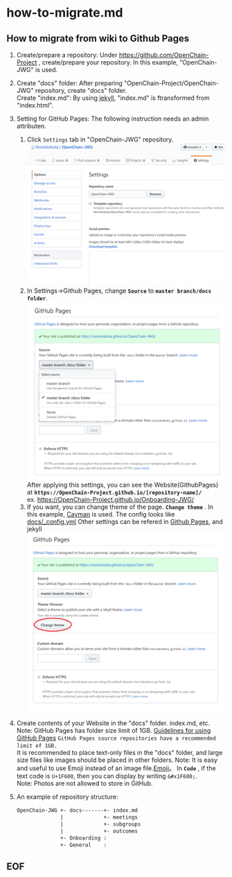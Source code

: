 # how-to-migrate.md

## How to migrate from wiki to Github Pages

1. Create/prepare a repository: Under https://github.com/OpenChain-Project , create/prepare your repository. In this example, "OpenChain-JWG" is used.  
   
1. Create "docs" folder: After preparing "OpenChain-Project/OpenChain-JWG" repository, create "docs" folder.  
   Create "index.md": By using [jekyll](https://jekyllrb.com/), "index.md" is ftransformed from "index.html".  
     
1. Setting for GitHub Pages: The following instruction needs an admin attributen.
   1. Click ```Settings``` tab in "OpenChain-JWG" repository.  
   ![settings](images/settings.png)  
   1. In Settings->Github Pages, change **```Source```** to **```master branch/docs folder```**.  
   ![source](images/docs.png)  
   After applying this settings, you can see the Website(GithubPages) at **```https://OpenChain-Project.github.io/[repository-name]/```**  
   ex. https://OpenChain-Project.github.io/Onboarding-JWG/  
   1. If you want, you can change theme of the page.  **```Change theme```** . In this example, [Cayman](https://pages-themes.github.io/cayman/) is used. 
   The config looks like [docs/_config.yml](https://github.com/NorioKobota/OpenChain-JWG/blob/master/docs/_config.yml) Other settings can be refered in [Github Pages](https://help.github.com/github/working-with-github-pages/about-github-pages-and-jekyll), and jekyll  
   ![themes](images/themes.png)  
1. Create contents of your Website in the "docs" folder. index.md, etc.  
Note: GitHub Pages has folder size limit of 1GB. [Guidelines for using GitHub Pages](https://help.github.com/en/github/working-with-github-pages/about-github-pages#guidelines-for-using-github-pages) 
   ```GitHub Pages source repositories have a recommended limit of 1GB.```  
  It is recommended to place text-only files in the "docs" folder, and large size files like images should be placed in other folders. 
Note: It is easy and useful to use Emoji instead of an image file.[Emoji](https://unicode.org/emoji/charts/full-emoji-list.html)。 In **```Code```** , if the text code is ```U+1F600```, then you can display by writing ```&#x1F600;```.  
Note: Photos are not allowed to store in GitHub. 
1. An example of repository structure:  
   ```
   OpenChain-JWG +- docs-------+- index.md  
                 |             +- meetings   
                 |             +- subgroups   
                 |             +- outcomes    
                 +- Onboarding :   
                 +- General    :   
   ```  
## EOF
